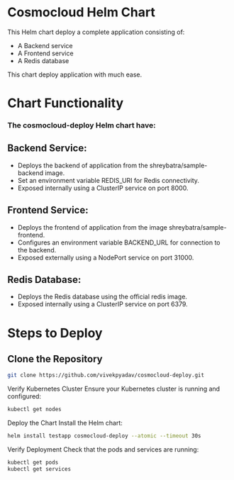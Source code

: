 # Cosmocloud Helm Chart

This Helm chart deploy a complete application consisting of:

- A Backend service
- A Frontend service
- A Redis database

This chart deploy application with much ease.


# Chart Functionality

### The cosmocloud-deploy Helm chart have:

## Backend Service:
- Deploys the backend of application from the shreybatra/sample-backend image.
- Set an environment variable REDIS_URI for Redis connectivity.
- Exposed internally using a ClusterIP service on port 8000.

## Frontend Service:
- Deploys the frontend of application from the image shreybatra/sample-frontend.
- Configures an environment variable BACKEND_URL for connection to the backend.
- Exposed externally using a NodePort service on port 31000.

## Redis Database:
- Deploys the Redis database using the official redis image.
- Exposed internally using a ClusterIP service on port 6379.


# Steps to Deploy

## Clone the Repository

```bash
git clone https://github.com/vivekpyadav/cosmocloud-deploy.git
```

Verify Kubernetes Cluster Ensure your Kubernetes cluster is running and configured:
```bash
kubectl get nodes
```
Deploy the Chart Install the Helm chart:
```bash
helm install testapp cosmocloud-deploy --atomic --timeout 30s
```
Verify Deployment Check that the pods and services are running:
```bash
kubectl get pods
kubectl get services
```
